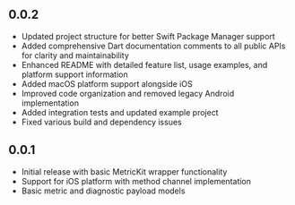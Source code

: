 ## 0.0.2

- Updated project structure for better Swift Package Manager support
- Added comprehensive Dart documentation comments to all public APIs for clarity and maintainability
- Enhanced README with detailed feature list, usage examples, and platform support information
- Added macOS platform support alongside iOS
- Improved code organization and removed legacy Android implementation
- Added integration tests and updated example project
- Fixed various build and dependency issues

## 0.0.1

- Initial release with basic MetricKit wrapper functionality
- Support for iOS platform with method channel implementation
- Basic metric and diagnostic payload models
